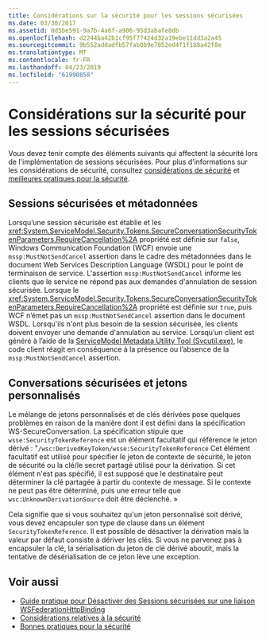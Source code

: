 ```yaml
---
title: Considérations sur la sécurité pour les sessions sécurisées
ms.date: 03/30/2017
ms.assetid: 0d5be591-9a7b-4a6f-a906-95d3abafe8db
ms.openlocfilehash: d2244ba42b1cf95f77424d32a19ebe11dd3a2a45
ms.sourcegitcommit: 9b552addadfb57fab0b9e7852ed4f1f1b8a42f8e
ms.translationtype: MT
ms.contentlocale: fr-FR
ms.lasthandoff: 04/23/2019
ms.locfileid: "61990858"
---
```

# <a name="security-considerations-for-secure-sessions"></a>Considérations sur la sécurité pour les sessions sécurisées
Vous devez tenir compte des éléments suivants qui affectent la sécurité lors de l'implémentation de sessions sécurisées. Pour plus d’informations sur les considérations de sécurité, consultez [considérations de sécurité](../../../../docs/framework/wcf/feature-details/security-considerations-in-wcf.md) et [meilleures pratiques pour la sécurité](../../../../docs/framework/wcf/feature-details/best-practices-for-security-in-wcf.md).  
  
## <a name="secure-sessions-and-metadata"></a>Sessions sécurisées et métadonnées  
 Lorsqu’une session sécurisée est établie et les <xref:System.ServiceModel.Security.Tokens.SecureConversationSecurityTokenParameters.RequireCancellation%2A> propriété est définie sur `false`, Windows Communication Foundation (WCF) envoie une `mssp:MustNotSendCancel` assertion dans le cadre des métadonnées dans le document Web Services Description Language (WSDL) pour le point de terminaison de service. L'assertion `mssp:MustNotSendCancel` informe les clients que le service ne répond pas aux demandes d'annulation de session sécurisée. Lorsque le <xref:System.ServiceModel.Security.Tokens.SecureConversationSecurityTokenParameters.RequireCancellation%2A> propriété est définie sur `true`, puis WCF n’émet pas un `mssp:MustNotSendCancel` assertion dans le document WSDL. Lorsqu'ils n'ont plus besoin de la session sécurisée, les clients doivent envoyer une demande d'annulation au service. Lorsqu’un client est généré à l’aide de la [ServiceModel Metadata Utility Tool (Svcutil.exe)](../../../../docs/framework/wcf/servicemodel-metadata-utility-tool-svcutil-exe.md), le code client réagit en conséquence à la présence ou l’absence de la `mssp:MustNotSendCancel` assertion.  
  
## <a name="secure-conversations-and-custom-tokens"></a>Conversations sécurisées et jetons personnalisés  
 Le mélange de jetons personnalisés et de clés dérivées pose quelques problèmes en raison de la manière dont il est défini dans la spécification WS-SecureConversation. La spécification stipule que `wsse:SecurityTokenReference` est un élément facultatif qui référence le jeton dérivé : "`/wsc:DerivedKeyToken/wsse:SecurityTokenReference` Cet élément facultatif est utilisé pour spécifier le jeton de contexte de sécurité, le jeton de sécurité ou la clé/le secret partagé utilisé pour la dérivation. Si cet élément n'est pas spécifié, il est supposé que le destinataire peut déterminer la clé partagée à partir du contexte de message. Si le contexte ne peut pas être déterminé, puis une erreur telle que `wsc:UnknownDerivationSource` doit être déclenché. »  
  
 Cela signifie que si vous souhaitez qu'un jeton personnalisé soit dérivé, vous devez encapsuler son type de clause dans un élément `SecurityTokenReference`. Il est possible de désactiver la dérivation mais la valeur par défaut consiste à dériver les clés. Si vous ne parvenez pas à encapsuler la clé, la sérialisation du jeton de clé dérivé aboutit, mais la tentative de désérialisation de ce jeton lève une exception.  
  
## <a name="see-also"></a>Voir aussi

- [Guide pratique pour Désactiver des Sessions sécurisées sur une liaison WSFederationHttpBinding](../../../../docs/framework/wcf/feature-details/how-to-disable-secure-sessions-on-a-wsfederationhttpbinding.md)
- [Considérations relatives à la sécurité](../../../../docs/framework/wcf/feature-details/security-considerations-in-wcf.md)
- [Bonnes pratiques pour la sécurité](../../../../docs/framework/wcf/feature-details/best-practices-for-security-in-wcf.md)
